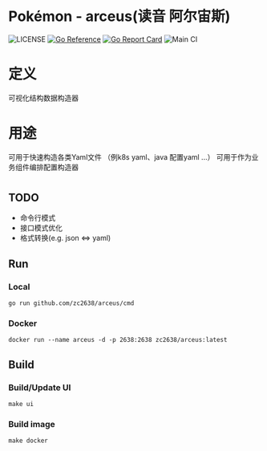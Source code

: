 # Pokémon - arceus(读音 阿尔宙斯)

![LICENSE](https://img.shields.io/github/license/zc2638/arceus.svg?style=flat-square&color=blue)
[![Go Reference](https://pkg.go.dev/badge/github.com/zc2638/arceus.svg)](https://pkg.go.dev/github.com/zc2638/arceus)
[![Go Report Card](https://goreportcard.com/badge/github.com/zc2638/arceus)](https://goreportcard.com/report/github.com/zc2638/arceus)
![Main CI](https://github.com/zc2638/arceus/workflows/Main%20CI/badge.svg)


# 定义
  可视化结构数据构造器

# 用途
  可用于快速构造各类Yaml文件 （例k8s yaml、java 配置yaml ...）
  可用于作为业务组件编排配置构造器

# 
## TODO 

- 命令行模式
- 接口模式优化
- 格式转换(e.g. json <=> yaml)

## Run
### Local
```shell
go run github.com/zc2638/arceus/cmd
```

### Docker
```shell
docker run --name arceus -d -p 2638:2638 zc2638/arceus:latest
```

## Build
### Build/Update UI
```shell
make ui
```

### Build image
```shell
make docker
```